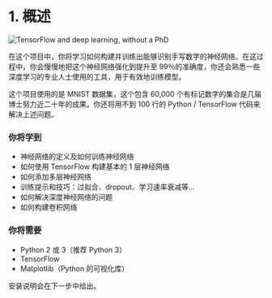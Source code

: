 # 1. 概述

![TensorFlow and deep learning, without a PhD](https://codelabs.developers.google.com/codelabs/cloud-tensorflow-mnist/img/93d5f08a4f82d4c.png)


在这个项目中，你将学习如何构建并训练出能够识别手写数字的神经网络。在这过程中，你会慢慢地把这个神经网络强化到提升至 99％的准确度，你还会熟悉一些深度学习的专业人士使用的工具，用于有效地训练模型。

这个项目使用的是 MNIST 数据集，这个包含 60,000 个有标记数字的集合是几届博士努力近二十年的成果。你还将用不到 100 行的 Python / TensorFlow 代码来解决上述问题。

### 你将学到

- 神经网络的定义及如何训练神经网络
- 如何使用 TensorFlow 构建基本的 1 层神经网络
- 如何添加多层神经网络
- 训练提示和技巧：过拟合、dropout、学习速率衰减等...
- 如何解决深度神经网络的问题
- 如何构建卷积网络

### 你将需要

- Python 2 或 3（推荐 Python 3）
- TensorFlow
- Matplotlib（Python 的可视化库）

安装说明会在下一步中给出。

